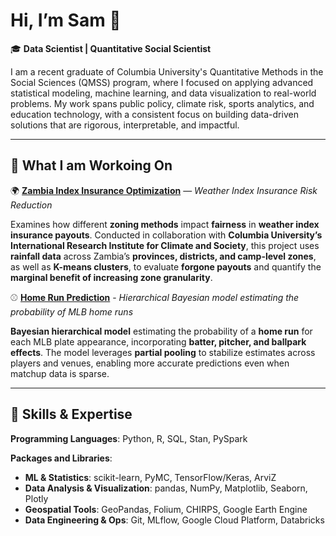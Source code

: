 # Hi, I’m Sam 👋  

🎓 **Data Scientist | Quantitative Social Scientist**  

I am a recent graduate of Columbia University's Quantitative Methods in the Social Sciences (QMSS) program, where I focused on applying advanced statistical modeling, machine learning, and data visualization to real-world problems. My work spans public policy, climate risk, sports analytics, and education technology, with a consistent focus on building data-driven solutions that are rigorous, interpretable, and impactful. 

----

## 🔭 What I am Workoing On 

🌍 **[Zambia Index Insurance Optimization](https://github.com/Sam-Gartenstein/zambia-index-insurance-optimization)** — *Weather Index Insurance Risk Reduction*

Examines how different **zoning methods** impact **fairness** in **weather index insurance payouts**. Conducted in collaboration with **Columbia University’s International Research Institute for Climate and Society**, this project uses **rainfall data** across Zambia’s **provinces, districts, and camp-level zones**, as well as **K-means clusters**, to evaluate **forgone payouts** and quantify the **marginal benefit of increasing zone granularity**.

⚾ **[Home Run Prediction](https://github.com/Sam-Gartenstein/home-run-prediction)**  - *Hierarchical Bayesian model estimating the probability of MLB home runs*

**Bayesian hierarchical model** estimating the probability of a **home run** for each MLB plate appearance, incorporating **batter, pitcher, and ballpark effects**. The model leverages **partial pooling** to stabilize estimates across players and venues, enabling more accurate predictions even when matchup data is sparse.

----

## 🧠 Skills & Expertise

**Programming Languages**: Python, R, SQL, Stan, PySpark  

**Packages and Libraries**:
- **ML & Statistics**: scikit-learn, PyMC, TensorFlow/Keras, ArviZ  
- **Data Analysis & Visualization**: pandas, NumPy, Matplotlib, Seaborn, Plotly  
- **Geospatial Tools**: GeoPandas, Folium, CHIRPS, Google Earth Engine  
- **Data Engineering & Ops**: Git, MLflow, Google Cloud Platform, Databricks

  

